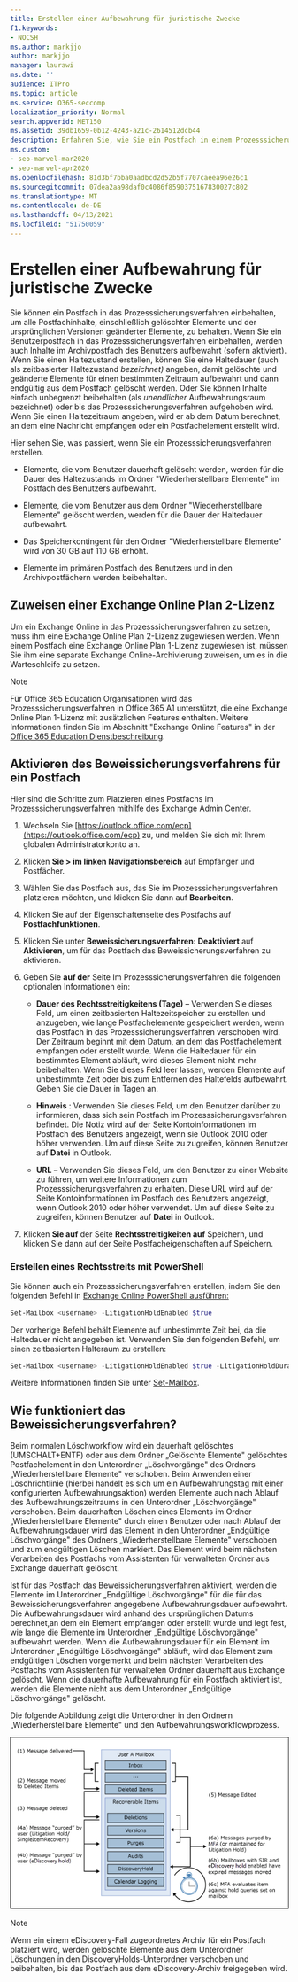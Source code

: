 ```yaml
---
title: Erstellen einer Aufbewahrung für juristische Zwecke
f1.keywords:
- NOCSH
ms.author: markjjo
author: markjjo
manager: laurawi
ms.date: ''
audience: ITPro
ms.topic: article
ms.service: O365-seccomp
localization_priority: Normal
search.appverid: MET150
ms.assetid: 39db1659-0b12-4243-a21c-2614512dcb44
description: Erfahren Sie, wie Sie ein Postfach in einem Prozesssicherungsverfahren platzieren und während einer Untersuchung alle Postfachinhalte beibehalten.
ms.custom:
- seo-marvel-mar2020
- seo-marvel-apr2020
ms.openlocfilehash: 81d3bf7bba0aadbcd2d52b5f7707caeea96e26c1
ms.sourcegitcommit: 07dea2aa98daf0c4086f8590375167830027c802
ms.translationtype: MT
ms.contentlocale: de-DE
ms.lasthandoff: 04/13/2021
ms.locfileid: "51750059"
---
```

# <a name="create-a-litigation-hold"></a>Erstellen einer Aufbewahrung für juristische Zwecke

Sie können ein Postfach in das Prozesssicherungsverfahren einbehalten, um alle Postfachinhalte, einschließlich gelöschter Elemente und der ursprünglichen Versionen geänderter Elemente, zu behalten. Wenn Sie ein Benutzerpostfach in das Prozesssicherungsverfahren einbehalten, werden auch Inhalte im Archivpostfach des Benutzers aufbewahrt (sofern aktiviert). Wenn Sie einen Haltezustand erstellen, können Sie eine Haltedauer (auch als zeitbasierter Haltezustand *bezeichnet)* angeben, damit gelöschte und geänderte Elemente für einen bestimmten Zeitraum aufbewahrt und dann endgültig aus dem Postfach gelöscht werden. Oder Sie können Inhalte einfach unbegrenzt beibehalten (als *unendlicher* Aufbewahrungsraum bezeichnet) oder bis das Prozesssicherungsverfahren aufgehoben wird. Wenn Sie einen Haltezeitraum angeben, wird er ab dem Datum berechnet, an dem eine Nachricht empfangen oder ein Postfachelement erstellt wird. 
  
Hier sehen Sie, was passiert, wenn Sie ein Prozesssicherungsverfahren erstellen.
  
- Elemente, die vom Benutzer dauerhaft gelöscht werden, werden für die Dauer des Haltezustands im Ordner "Wiederherstellbare Elemente" im Postfach des Benutzers aufbewahrt.

- Elemente, die vom Benutzer aus dem Ordner "Wiederherstellbare Elemente" gelöscht werden, werden für die Dauer der Haltedauer aufbewahrt.

- Das Speicherkontingent für den Ordner "Wiederherstellbare Elemente" wird von 30 GB auf 110 GB erhöht.

- Elemente im primären Postfach des Benutzers und in den Archivpostfächern werden beibehalten.

## <a name="assign-an-exchange-online-plan-2-license"></a>Zuweisen einer Exchange Online Plan 2-Lizenz

Um ein Exchange Online in das Prozesssicherungsverfahren zu setzen, muss ihm eine Exchange Online Plan 2-Lizenz zugewiesen werden. Wenn einem Postfach eine Exchange Online Plan 1-Lizenz zugewiesen ist, müssen Sie ihm eine separate Exchange Online-Archivierung zuweisen, um es in die Warteschleife zu setzen.

> [!NOTE]
> Für Office 365 Education Organisationen wird das Prozesssicherungsverfahren in Office 365 A1 unterstützt, die eine Exchange Online Plan 1-Lizenz mit zusätzlichen Features enthalten. Weitere Informationen finden Sie im Abschnitt "Exchange Online Features" in der [Office 365 Education Dienstbeschreibung](/office365/servicedescriptions/office-365-platform-service-description/office-365-education#exchange-online-features).

## <a name="place-a-mailbox-on-litigation-hold"></a>Aktivieren des Beweissicherungsverfahrens für ein Postfach

Hier sind die Schritte zum Platzieren eines Postfachs im Prozesssicherungsverfahren mithilfe des Exchange Admin Center.

1. Wechseln Sie [https://outlook.office.com/ecp](https://outlook.office.com/ecp) zu, und melden Sie sich mit Ihrem globalen Administratorkonto an.

2. Klicken **Sie > im linken Navigationsbereich** auf Empfänger und Postfächer.

3. Wählen Sie das Postfach aus, das Sie im Prozesssicherungsverfahren platzieren möchten, und klicken Sie dann auf **Bearbeiten**.

4. Klicken Sie auf der Eigenschaftenseite des Postfachs auf **Postfachfunktionen**.
    
5. Klicken Sie unter **Beweissicherungsverfahren: Deaktiviert** auf **Aktivieren**, um für das Postfach das Beweissicherungsverfahren zu aktivieren.
    
6. Geben Sie **auf der** Seite Im Prozesssicherungsverfahren die folgenden optionalen Informationen ein: 
    
    - **Dauer des Rechtsstreitigkeitens (Tage)** – Verwenden Sie dieses Feld, um einen zeitbasierten Haltezeitspeicher zu erstellen und anzugeben, wie lange Postfachelemente gespeichert werden, wenn das Postfach in das Prozesssicherungsverfahren verschoben wird. Der Zeitraum beginnt mit dem Datum, an dem das Postfachelement empfangen oder erstellt wurde. Wenn die Haltedauer für ein bestimmtes Element abläuft, wird dieses Element nicht mehr beibehalten. Wenn Sie dieses Feld leer lassen, werden Elemente auf unbestimmte Zeit oder bis zum Entfernen des Haltefelds aufbewahrt. Geben Sie die Dauer in Tagen an.
    
    - **Hinweis** : Verwenden Sie dieses Feld, um den Benutzer darüber zu informieren, dass sich sein Postfach im Prozesssicherungsverfahren befindet. Die Notiz wird auf der Seite Kontoinformationen im Postfach des Benutzers angezeigt, wenn sie Outlook 2010 oder höher verwenden. Um auf diese Seite zu zugreifen, können Benutzer auf **Datei** in Outlook.
    
    - **URL** – Verwenden Sie dieses Feld, um den Benutzer zu einer Website zu führen, um weitere Informationen zum Prozesssicherungsverfahren zu erhalten. Diese URL wird auf der Seite Kontoinformationen im Postfach des Benutzers angezeigt, wenn Outlook 2010 oder höher verwendet. Um auf diese Seite zu zugreifen, können Benutzer auf **Datei** in Outlook.

7. Klicken **Sie auf** der Seite **Rechtsstreitigkeiten auf** Speichern, und klicken Sie dann auf der Seite Postfacheigenschaften auf Speichern. 

### <a name="create-a-litigation-hold-using-powershell"></a>Erstellen eines Rechtsstreits mit PowerShell

Sie können auch ein Prozesssicherungsverfahren erstellen, indem Sie den folgenden Befehl in [Exchange Online PowerShell ausführen:](/powershell/exchange/connect-to-exchange-online-powershell)

```powershell
Set-Mailbox <username> -LitigationHoldEnabled $true
```

Der vorherige Befehl behält Elemente auf unbestimmte Zeit bei, da die Haltedauer nicht angegeben ist. Verwenden Sie den folgenden Befehl, um einen zeitbasierten Halteraum zu erstellen:

```powershell
Set-Mailbox <username> -LitigationHoldEnabled $true -LitigationHoldDuration <number of days>
```

Weitere Informationen finden Sie unter [Set-Mailbox](/powershell/module/exchange/set-mailbox).

## <a name="how-does-litigation-hold-work"></a>Wie funktioniert das Beweissicherungsverfahren?

Beim normalen Löschworkflow wird ein dauerhaft gelöschtes (UMSCHALT+ENTF) oder aus dem Ordner „Gelöschte Elemente" gelöschtes Postfachelement in den Unterordner „Löschvorgänge" des Ordners „Wiederherstellbare Elemente" verschoben. Beim Anwenden einer Löschrichtlinie (hierbei handelt es sich um ein Aufbewahrungstag mit einer konfigurierten Aufbewahrungsaktion) werden Elemente auch nach Ablauf des Aufbewahrungszeitraums in den Unterordner „Löschvorgänge" verschoben. Beim dauerhaften Löschen eines Elements im Ordner „Wiederherstellbare Elemente" durch einen Benutzer oder nach Ablauf der Aufbewahrungsdauer wird das Element in den Unterordner „Endgültige Löschvorgänge" des Ordners „Wiederherstellbare Elemente" verschoben und zum endgültigen Löschen markiert. Das Element wird beim nächsten Verarbeiten des Postfachs vom Assistenten für verwalteten Ordner aus Exchange dauerhaft gelöscht.

Ist für das Postfach das Beweissicherungsverfahren aktiviert, werden die Elemente im Unterordner „Endgültige Löschvorgänge" für die für das Beweissicherungsverfahren angegebene Aufbewahrungsdauer aufbewahrt. Die Aufbewahrungsdauer wird anhand des ursprünglichen Datums berechnet,an dem ein Element empfangen oder erstellt wurde und legt fest, wie lange die Elemente im Unterordner „Endgültige Löschvorgänge" aufbewahrt werden. Wenn die Aufbewahrungsdauer für ein Element im Unterordner „Endgültige Löschvorgänge" abläuft, wird das Element zum endgültigen Löschen vorgemerkt und beim nächsten Verarbeiten des Postfachs vom Assistenten für verwalteten Ordner dauerhaft aus Exchange gelöscht. Wenn die dauerhafte Aufbewahrung für ein Postfach aktiviert ist, werden die Elemente nicht aus dem Unterordner „Endgültige Löschvorgänge" gelöscht.

Die folgende Abbildung zeigt die Unterordner in den Ordnern „Wiederherstellbare Elemente" und den Aufbewahrungsworkflowprozess.

![Lebenszyklus des "Litigation Hold"](../media/LitigationHoldLifeCycle.png)

> [!NOTE]
> Wenn ein einem eDiscovery-Fall zugeordnetes Archiv für ein Postfach platziert wird, werden gelöschte Elemente aus dem Unterordner Löschungen in den DiscoveryHolds-Unterordner verschoben und beibehalten, bis das Postfach aus dem eDiscovery-Archiv freigegeben wird.
